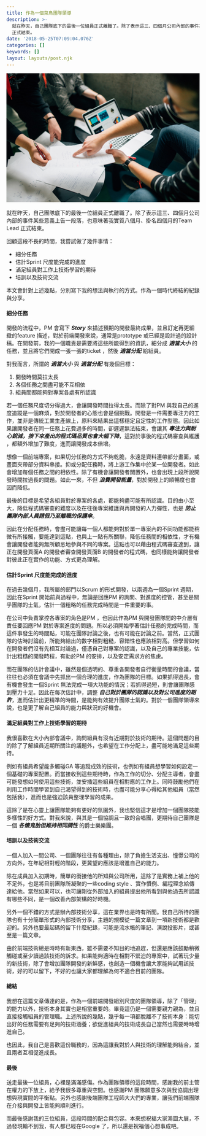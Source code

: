 ```yaml
---
title: 作為一個菜鳥團隊領導
description: >-
  就在昨天，自己團隊底下的最後一位組員正式離職了。除了表示這三、四個月公司內部的事件某些意義上告一段落，也意味著我實質八個月、掛名四個月的Team Lead
  正式結束。
date: '2018-05-25T07:09:04.076Z'
categories: []
keywords: []
layout: layouts/post.njk
---
```


![Photo by [Štefan Štefančík](https://unsplash.com/photos/UCZF1sXcejo?utm_source=unsplash&utm_medium=referral&utm_content=creditCopyText) on [Unsplash](https://unsplash.com/search/photos/leader?utm_source=unsplash&utm_medium=referral&utm_content=creditCopyText)](leader.jpeg)

就在昨天，自己團隊底下的最後一位組員正式離職了。除了表示這三、四個月公司內部的事件某些意義上告一段落，也意味著我實質八個月、掛名四個月的Team Lead 正式結束。

回顧這段不長的時間，我嘗試做了幾件事情：

*   細分任務
*   估計Sprint 尺度能完成的進度
*   滿足組員對工作上技術學習的期待
*   培訓以及技術交流

本文會針對上述幾點，分別寫下我的想法與執行的方式。作為一個時代終結的紀錄與分享。

#### 細分任務

開發的流程中，PM 會寫下 **_Story_** 來描述預期的開發最終成果，並且訂定再更細緻的feature 描述，對於前端開發來說，通常是prototype 或已經是設計過的設計稿。在開發前，我的一個職責是需要將這些所能得到的資訊，細分成 **_適當大小_** 的任務，並且將它們開成一張一張的ticket ，然後 **_適當分配_** 給組員。

對我而言，所謂的 **_適當大小_** 與 **_適當分配_** 有幾個目標：

1.  開發時間莫拉太長
2.  各個任務之間盡可能不互相依
3.  組員間都能夠對專案各處有所認識

若一個任務尺度切分得過大，會讓開發時間拉得太長。而除了對PM 與我自己的進度追蹤是一個麻煩，對於開發者的心態也會是個挑戰。開發是一件需要專注力的工作，並非是傳統工業生產線上，原料來結果出這樣穩定且定性的工作型態。因此如果讓開發者在同一任務上花費過多的時間，卻遲遲無法結束，會讓其 **_專注力與耐心銳減，接下來產出的程式碼品質也會大幅下降_**，這對於事後的程式碼審查與維護 ，都額外增加了難度，進而讓開發成本倍增。

想像一個前端專案，如果切分任務的方式不夠乾脆，永遠是資料連帶部分畫面，或畫面夾帶部分資料串接。抑或分配任務時，將上游工作集中於某一位開發者。如此會增加每個任務之間的相依性。除了有機會讓開發者閒置外，也會出現上段所說開發時間拉過長的問題。如此一來，不但 **_浪費開發能量_**，對於開發上的順暢度也會因而降低。

最後的目標是希望各組員對於專案的各處，都能夠盡可能有所認識。目的由小至大，降低程式碼審查的難度以及在往後專案維護與再開發的人力彈性，也是 **_防止團隊內部人員請假乃至離職的保護傘_**。

因此在分配任務時，會盡可能讓每一個人都能夠對於單一專案內的不同功能都能稍微有所接觸，要能達到這點，也與上一點有所關聯，降低任務間的相依性，才有機會讓開發者能夠無所顧忌地參與不同的專案。這點也可以藉由程式碼審查達到，讓正在開發頁面A 的開發者審查開發頁面B 的開發者的程式碼，也同樣能夠讓開發者對彼此正在實作的功能、方式更為理解。

#### 估計Sprint 尺度能完成的進度

在過去幾個月，我所屬的部門以Scrum 的形式開發，以兩週為一個Sprint 週期，因此在Sprint 開始前與過程中，無論是回應PM 的詢問、對進度的控管，甚至是關乎團隊的士氣，估計一個粗略的任務完成時間是一件重要的事。

在公司中負責掌控各專案的角色是PM ，也因此作為PM 與開發團隊間的中介層有責任要回應PM 對於專案進度的問題。所以必須開始學著估計任務的完成時間，而這件事發生的時間點，可能在團隊討論之後，也有可能在討論之前。當然，正式團隊的估時討論前，所能夠給出的數字相對粗糙，容錯性也應該相對高。但學習如何在開發者們沒有先相互討論過，僅憑自己對專案的認識，以及自己的專業技能，估計出粗糙的開發時程，有助於PM 的安排，以及安定需求方的焦慮。

而在團隊的估計會議中，雖然是個透明的、尊重各開發者自行衡量時間的會議，當往往也必須在會議中先抓出一個合理的進度，作為團隊的目標。如果抓得過長，會有機會發生一個Sprint 無法完成一項大功能的情況；若抓得過短，則會讓團隊感到壓力十足。因此在每次估計中，調整 **_自己對於團隊的認識以及對公司進度的期許_**，進而估計出更精準的時間，是能夠有效提升團隊士氣的。對於一個團隊領導來說，也是更了解自己組員的能力與狀況的好機會。

#### 滿足組員對工作上技術學習的期待

我很喜歡在大小內部會議中，詢問組員有沒有近期對於技術的期待。這個問題的目的除了了解組員近期所關注的議題外，也希望在工作分配上，盡可能地滿足這些期待。

例如有組員希望能多觸碰GA 等追蹤成效的技術，也例如有組員想學習如何設定一個基礎的專案配置。而當接收到這些期待時，作為工作的切分、分配主導者，會盡可能發想如何使用這些技術，並安插這些組員在相對應的工作上。同時鼓勵他們在利用工作時間學習到自己渴望得到的技術時，也盡可能分享心得給其他組員（當然包括我），進而也是強迫該員整理學習的成果。

這除了是在心靈上讓團隊能夠有更好的氛圍外，我也堅信這才是增加一個團隊技能多樣性的好方式。對我來說，與其是一個協調且一致的合唱團，更期待自己團隊是一個 **_各懷鬼胎但維持相同調性_** 的爵士樂樂團。

#### 培訓以及技術交流

一個人加入一間公司、一個團隊往往有各種理由，除了負擔生活支出、憧憬公司的方向外，在年紀相對輕的階段，更冀望的應該是增進自己的能力。

除在成員加入初期時，簡單的銜接他的所知與公司所用，這除了是實務上補上他的不足外，也是將目前團隊所凝聚的一些coding style 、實作慣例、編程理念給傳達給他。當然如果可以，也可讓剛從外部加入的組員提出他所看到與他過去所認識有哪些不同，是一個改善內部架構的好時機。

另外一個不錯的方式是辦內部技術分享，這在業界也是時有所聞。我自己所待的團隊也有十分簡單形式的內部技術分享，主題的規模從一篇文章到一項新技術都是歡迎的。另外也要最起碼的留下什麼紀錄，可能是流水帳的筆記、演說投影片，或甚至是一篇文章。

由於前端技術總是時時有新東西，雖不需要不知目的地追趕，但還是應該鼓勵稍微觸碰或至少讀過該技術的訴求。如果能夠適時在相對不緊迫的專案中，試著玩少量的新技術，除了會增加團隊開發的新鮮感，也創造一個機會讓大家能夠試用該技術，好的可以留下，不好的也讓大家都理解為何不適合目前的團隊。

#### 總結

我想在這篇文章傳達的是，作為一個前端開發組別尺度的團隊領導，除了「管理」的能力以外，技術本身其實也是相當重要的。畢竟這仍是一個需要親力親為，並且直接接觸組員的管理職。上述所說的幾點，幾乎每一項都脫離不了技術本身：能切出好的任務需要有足夠的技術涵養；欲促進組員的技術成長自己當然也需要時時增進自己。

也因此，我自己是喜歡這份職務的，因為這讓我對於人與技術的理解能夠結合，並且兩者互相促進成長。

#### 最後

送走最後一位組員，心裡是滿滿感傷。作為團隊領導的這段時間，感謝我的前主管在權力的下放上，給予我很多尊重與空間。也感謝PM 團隊願意多次與我協調出理想與現實間的平衡點。另外也感謝後端團隊工程師大大們的專業，讓我們前端團隊在介接與開發上皆能夠順利進行。

而最後感謝我的三位組員，這段時間的配合與包容。本來想祝福大家鴻圖大展，不過發現輪不到我，有人都已經在Google 了，所以還是祝福個心想事成吧。
